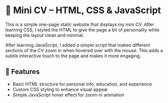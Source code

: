 # 🌟 Mini CV – HTML, CSS & JavaScript

This is a simple one-page static website that displays my mini CV. After learning CSS, I styled the HTML to give the page a bit of personality while keeping the layout clean and minimal.

After learning JavaScript, I added a simple script that makes different sections of the CV zoom in when hovered over with the mouse. This adds a subtle interactive touch to the page and makes it more engaging.

## 🎨 Features
- Basic HTML structure for personal info, education, and experience
- Custom CSS styling to enhance visual appeal
- Simple JavaScript hover effect for zoom-in animation
